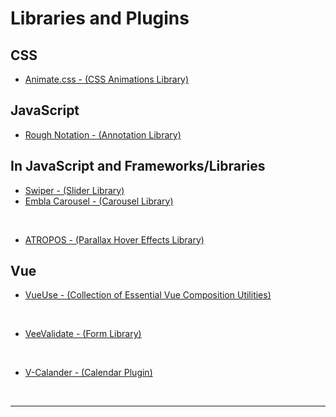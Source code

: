 # Libraries and Plugins

## CSS

- [Animate.css - (CSS Animations Library)](https://animate.style/)

## JavaScript

- [Rough Notation - (Annotation Library)](https://roughnotation.com/)

## In JavaScript and Frameworks/Libraries

- [Swiper - (Slider Library)](https://swiperjs.com/)
- [Embla Carousel - (Carousel Library)](https://www.embla-carousel.com/)

<br>

- [ATROPOS - (Parallax Hover Effects Library)](https://atroposjs.com/)

## Vue

- [VueUse - (Collection of Essential Vue Composition Utilities)](https://vueuse.org/)

<br>

- [VeeValidate - (Form Library)](https://vee-validate.logaretm.com/v4/)

<br>

- [V-Calander - (Calendar Plugin)](https://vcalendar.io/)

<br>

---
